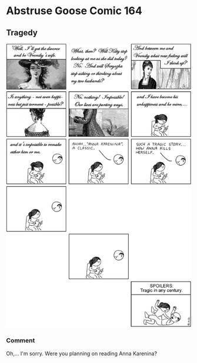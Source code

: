 # Abstruse Goose Comic 164
## Tragedy

![image](tragedy.png)
### Comment
Oh,... I'm sorry.  Were you planning on reading Anna Karenina?
